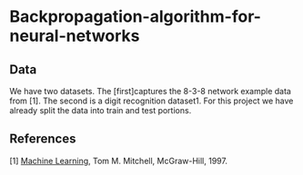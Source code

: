 # Backpropagation-algorithm-for-neural-networks

## Data

We have two datasets. The [first]captures the 8-3-8 network example data from [1]. The second is a digit recognition dataset1.
For this project we have already split the data into train and test portions.

## References

[1]  [Machine Learning](http://www.cs.cmu.edu/afs/cs.cmu.edu/user/mitchell/ftp/mlbook.html), Tom M. Mitchell, McGraw-Hill, 1997.
